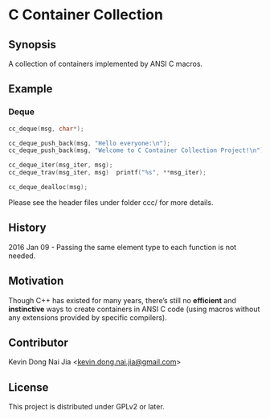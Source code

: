 # C Container Collection

## Synopsis

A collection of containers implemented by ANSI C macros.

## Example

### Deque

```C
cc_deque(msg, char*);

cc_deque_push_back(msg, "Hello everyone:\n");
cc_deque_push_back(msg, "Welcome to C Container Collection Project!\n");

cc_deque_iter(msg_iter, msg);
cc_deque_trav(msg_iter, msg)  printf("%s", **msg_iter);

cc_deque_dealloc(msg);
```

Please see the header files under folder ccc/ for more details.

## History

2016 Jan 09 - Passing the same element type to each function is not needed.

## Motivation

Though C++ has existed for many years, there’s still no **efficient** and **instinctive** ways to create containers in ANSI C code (using macros without any extensions provided by specific compilers).

## Contributor

Kevin Dong Nai Jia <<kevin.dong.nai.jia@gmail.com>>

## License

This project is distributed under GPLv2 or later.
